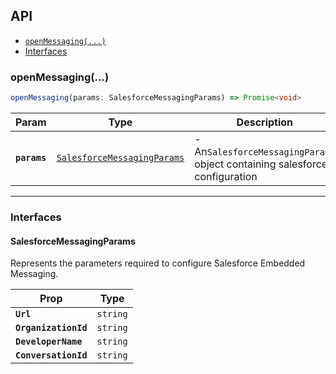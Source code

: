 ## API

<docgen-index>

* [`openMessaging(...)`](#openmessaging)
* [Interfaces](#interfaces)

</docgen-index>

<docgen-api>
<!--Update the source file JSDoc comments and rerun docgen to update the docs below-->

### openMessaging(...)

```typescript
openMessaging(params: SalesforceMessagingParams) => Promise<void>
```

| Param        | Type                                                                            | Description                                                                |
| ------------ | ------------------------------------------------------------------------------- | -------------------------------------------------------------------------- |
| **`params`** | <code><a href="#salesforcemessagingparams">SalesforceMessagingParams</a></code> | - An`SalesforceMessagingParams` object containing salesforce configuration |

--------------------


### Interfaces


#### SalesforceMessagingParams

Represents the parameters required to configure Salesforce Embedded Messaging.

| Prop                 | Type                |
| -------------------- | ------------------- |
| **`Url`**            | <code>string</code> |
| **`OrganizationId`** | <code>string</code> |
| **`DeveloperName`**  | <code>string</code> |
| **`ConversationId`** | <code>string</code> |

</docgen-api>
